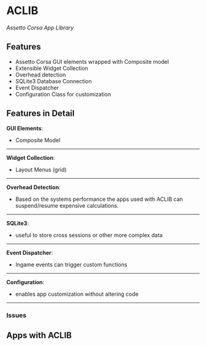 # ACLIB

_Assetto Corsa App Library_

## Features

- Assetto Corsa GUI elements wrapped with Composite model
- Extensible Widget Collection
- Overhead detection
- SQLite3 Database Connection
- Event Dispatcher
- Configuration Class for customization

## Features in Detail

**GUI Elements**:

- Composite Model

---

**Widget Collection**:

- Layout Menus (grid)

---

**Overhead Detection**:

- Based on the systems performance the apps used with ACLIB can suspend/resume expensive calculations.

---

**SQLite3**:

- useful to store cross sessions or other more complex data

---

**Event Dispatcher**:

- Ingame events can trigger custom functions

---

**Configuration**:

- enables app customization without altering code

---

### Issues

## Apps with ACLIB